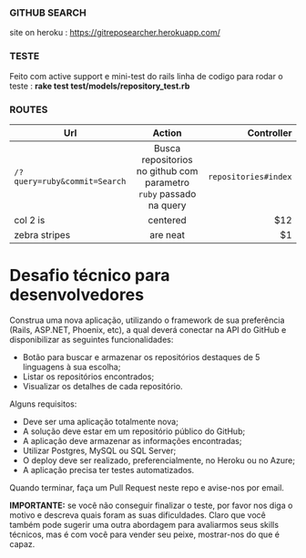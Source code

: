 ### GITHUB SEARCH

site on heroku : https://gitreposearcher.herokuapp.com/

### TESTE 

Feito com active support e mini-test do rails
linha de codigo para rodar o teste : **rake test test/models/repository_test.rb**

### ROUTES

| **Url**        | **Action**           | **Controller**  |
| ------------- |:-------------:| -----:|
| ```/?query=ruby&commit=Search```     |  Busca repositorios no github com parametro ```ruby``` passado na query    | ```repositories#index``` |
| col 2 is      | centered      |   $12 |
| zebra stripes | are neat      |    $1 |


# Desafio técnico para desenvolvedores

Construa uma nova aplicação, utilizando o framework de sua preferência (Rails, ASP.NET, Phoenix, etc), a qual deverá conectar na API do GitHub e disponibilizar as seguintes funcionalidades:

- Botão para buscar e armazenar os repositórios destaques de 5 linguagens à sua escolha;
- Listar os repositórios encontrados;
- Visualizar os detalhes de cada repositório.

Alguns requisitos:

- Deve ser uma aplicação totalmente nova;
- A solução deve estar em um repositório público do GitHub;
- A aplicação deve armazenar as informações encontradas;
- Utilizar Postgres, MySQL ou SQL Server;
- O deploy deve ser realizado, preferencialmente, no Heroku ou no Azure;
- A aplicação precisa ter testes automatizados.

Quando terminar, faça um Pull Request neste repo e avise-nos por email.

**IMPORTANTE:** se você não conseguir finalizar o teste, por favor nos diga o motivo e descreva quais foram as suas dificuldades. Claro que você também pode sugerir uma outra abordagem para avaliarmos seus skills técnicos, mas é com você para vender seu peixe, mostrar-nos do que é capaz.
